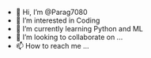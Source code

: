 - 👋 Hi, I’m @Parag7080
- 👀 I’m interested in Coding
- 🌱 I’m currently learning Python and ML
- 💞️ I’m looking to collaborate on ...
- 📫 How to reach me ...

<!---
Parag7080/Parag7080 is a ✨ special ✨ repository because its `README.md` (this file) appears on your GitHub profile.
You can click the Preview link to take a look at your changes.
--->
